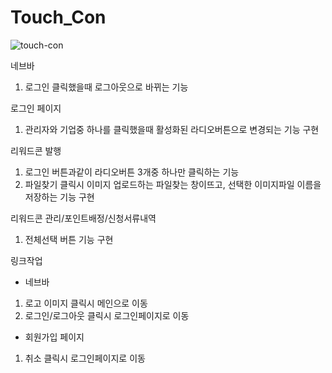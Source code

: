 # Touch_Con   
![touch-con](https://user-images.githubusercontent.com/79704928/145318642-f7d548ea-3341-47ac-88ed-75361342f92c.gif)


네브바
1. 로그인 클릭했을때 로그아웃으로 바뀌는 기능

로그인 페이지
1. 관리자와 기업중 하나를 클릭했을때 활성화된 라디오버튼으로 변경되는 기능 구현

리워드콘 발행
1. 로그인 버튼과같이 라디오버튼 3개중 하나만 클릭하는 기능
2. 파일찾기 클릭시 이미지 업로드하는 파일찾는 창이뜨고, 선택한 이미지파일
이름을 저장하는 기능 구현

리워드콘 관리/포인트배정/신청서류내역
1. 전체선택 버튼 기능 구현

링크작업
- 네브바
1. 로고 이미지 클릭시 메인으로 이동
2. 로그인/로그아웃 클릭시 로그인페이지로 이동
- 회원가입 페이지
1. 취소 클릭시 로그인페이지로 이동
